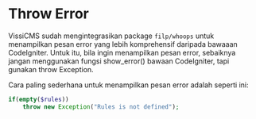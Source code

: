 # Throw Error

VissiCMS sudah mengintegrasikan package `filp/whoops` untuk menampilkan pesan error yang lebih komprehensif daripada bawaaan CodeIgniter. Untuk itu, bila ingin menampilkan pesan error, sebaiknya jangan menggunakan fungsi show_error() bawaan CodeIgniter, tapi gunakan throw Exception.

Cara paling sederhana untuk menampilkan pesan error adalah seperti ini:

```php
if(empty($rules))
    throw new Exception("Rules is not defined");
```
